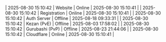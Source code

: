 | 2025-08-30 15:10:42 | Website | Online | 2025-08-30 15:10:41 |
| 2025-08-30 15:10:42 | Registration | Online | 2025-08-30 15:10:41 |
| 2025-08-30 15:10:42 | Auth Server | Offline | 2025-08-18 09:33:31 |
| 2025-08-30 15:10:42 | Kezan (PvE) | Offline | 2025-08-03 17:58:02 |
| 2025-08-30 15:10:42 | Gurubashi (PvP) | Offline | 2025-08-23 21:44:06 |
| 2025-08-30 15:10:42 | Cloudflare | Online | 2025-08-30 15:10:41 |
